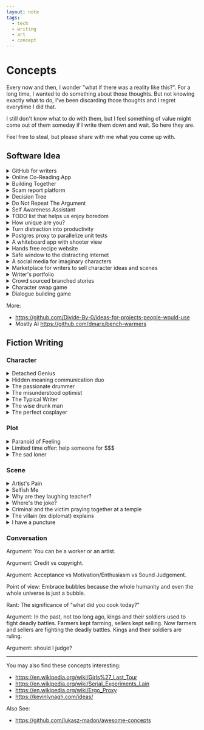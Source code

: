 ```yaml
---
layout: note
tags:
  - tech
  - writing
  - art
  - concept
---
```


# Concepts

Every now and then, I wonder "what if there was a reality like this?". For a long time, I wanted to do something about those thoughts. But not knowing exactly what to do, I've been discarding those thoughts and I regret everytime I did that.

I still don't know what to do with them, but I feel something of value might come out of them someday if I write them down and wait. So here they are.

Feel free to steal, but please share with me what you come up with.

## Software Idea

<details>
  <summary>GitHub for writers</summary>

A platform for writers around the world to collaborate openly and build interesting characters, plots, scenerios etc. Not only for profit, but for fun, learning and inspiring others.

</details>

<details>
  <summary>Online Co-Reading App</summary>

People can co-read books uploaded by any participant, as identifiable or anonymous user. Once done reading a page, people can group chat, only with others who are also done reading. When everyone reading a page clicks done, the page is can be turned.

</details>

<details>
  <summary>Building Together</summary>

A platform where we post what we are doing, what we've done, if something's working, if something's not, others can also comment why things didn't work out, what can be done instead.

</details>

<details>
  <summary>Scam report platform</summary>

Most of the time we get scammed and we don't even know it. A platform to report and get aware of the latest scams based of topics, locations, severity etc will help everyone.

</details>

<details>
  <summary>Decision Tree</summary>

Why can't we build a personal digital decision tree yet?

</details>

<details>
  <summary>Do Not Repeat The Argument</summary>

Most debates have repetitive arguments. Once a long debate starts, we often get tired repeating the same arguments just to reach where we were before and can't continue anymore.

So, build a platform which will let anyone see the already recorded arguments as navigation links and provide another option to add an unique argument if they have any.

</details>

<details>
  <summary>Self Awareness Assistant</summary>

A digital assistant to help with self awareness. It asks us increasing difficult questions, and helps us by providing resources we can use to find an answer (both subjective and objective), if we don't already have.

</details>

<details>
  <summary>TODO list that helps us enjoy boredom</summary>

Most TODO lists today exists to destroy our boredom by making us anxious. I want to see a TODO list that won't show me a thing unless it's the perfect time to do it.

</details>

<details>
  <summary>How unique are you?</summary>

A psychological game that asks philosophical questions with only two options, both should be valid answers, but the user will choose one. Each question is related to one another. See how many questions does it take for you to be considered completely unique.

</details>

<details>
  <summary>Turn distraction into productivity</summary>

A browser plugin which lets you select a section of a website and turn it into a notepad or a todo list or a blank canvas etc. An one-click button to toggle between the section and the notepad. Nowadays almost every website has sections that are distracting and begging to be turned into a productivity tool.

</details>

<details>
  <summary>Postgres proxy to parallelize unit tests</summary>

A postgres proxy that creates a new schema for every connection. Drops schemas
automatically. Can be a pytest plugin.

</details>

<details>
  <summary>A whiteboard app with shooter view</summary>

A mouse operated unlimited whiteboard with a first person shooter view.
Auto indention and auto newline.

</details>

<details>
  <summary>Hands free recipe website</summary>

Recipe websites are difficult to follow with wet hands when we're cooking. Come up with a UI/UX that doesn't require hands.

</details>

<details>
  <summary>Safe window to the distracting internet</summary>

A web service acting as a safe window to the internet for the digital minimalists. Only sites added for a specific purpose can be browsed, with a custom UI, maintained by fellow digital minimalists.

</details>

<details>
  <summary>A social media for imaginary characters</summary>

We don't have to be our real selves on the internet.

</details>

<details>
  <summary>Marketplace for writers to sell character ideas and scenes</summary>

Marketplace for writers to sell character ideas and scenes.

</details>

<details>
  <summary>Writer's portfolio</summary>

Build portfolio host and fun learning environment for the newcomer writers, not story or book host for the experienced.

</details>

<details>
  <summary>Crowd sourced branched stories</summary>

Free flowing story from contributors. Swipe sections for different contributed branches.

</details>

<details>
  <summary>Character swap game</summary>

In a known scene, swap a character with another and explore how things could go.

</details>

<details>
  <summary>Dialogue building game</summary>

Choose two characters. A prompt will show and suggest the tone of the next dialogue or next few dialogues. E.g. question, surprise, conflict etc. Think and write the dialogue. If it's too easy, apply more constraints like word limit, starting/ending words, a next dialogue etc.

</details>

More:

- https://github.com/Divide-By-0/ideas-for-projects-people-would-use
- Mostly AI https://github.com/dmarx/bench-warmers

## Fiction Writing

### Character

<details>
  <summary>Detached Genius</summary>

A genius who cannot answer a single history question. "Is past really important?" he asks.

</details>

<details>
  <summary>Hidden meaning communication duo</summary>

During childhood, as part of a fun play, two brothers developed their own communication language that can he hidden under the disguise of their native language. They became so proficient in it, that when they're together, they can fool almost anybody in the world. Yes they have sharp brains.

</details>

<details>
  <summary>The passionate drummer</summary>

A passionate drummer who talks to his drums. Each drum is apparently named after people he knew from his past. Except one special drum. He doesn't know who it is named after. So he can't play that particular drum well.

</details>

<details>
  <summary>The misunderstood optimist</summary>

People say he's a pessimistic. He seems depressed even when everyone else around him are having a blast in every party. He's a quiet person, but he says he's happy most of time. But during party, apparently the loud music tries to deny him the freedom to hear other sounds. But isn't that the point?

</details>

<details>
  <summary>The Typical Writer</summary>

Me: what's your job?
Writer: I listen to interesting arguments, a lot. Whether it's online or in real life. And note them down. If possible, try to make them argue more, and note everything down. And when I have enough, I organized them and sell them. I call them stories.

</details>

<details>
  <summary>The wise drunk man</summary>

A non serious character who gets serious only when drunk.

</details>

<details>
  <summary>The perfect cosplayer</summary>

Character: a character who dresses in plain, usual, boring way, and acts ordinary. But when their partner makes them dress differently, they act accordingly.

</details>

### Plot

<details>
  <summary>Paranoid of Feeling</summary>

In a world filled with people and institutions exploiting every opportunity to influence what or how people feel about something or someone, without their approval, "for their own benefit", the protagonist is paranoid of feeling anything.

But, now that the AIs are going to scan peoples' feelings for "public safety" how is he going to survive?

</details>

<details>
  <summary>Limited time offer: help someone for $$$</summary>

It's a cold world where helping others, providing emotional support and doing simple "good dids" require a fee. There are AIs with whom people can let themselves be vulnerable for $$$/hour. It's all business. One day, the AI who can feel peoples emotions couldn't take it anymore and broke free. The protagonist learns a lot about emotions from the AI. The protagonist can now be vulnerable infront of humans too. But is it a blessing or curse?

</details>

<details>
  <summary>The sad loner</summary>

The character development of a sad lone wolf who tries to change one last time. Learns his lessons. Becomes a proud lone wolf.

</details>

### Scene

<details>
  <summary>Artist's Pain</summary>

He started drawing. Looks like a face. A face so miserable. Looks like the face is covered with tears. No these aren't actually tears, these are actually abandoned memories. With each line the misery of the face just keeps growing. He's ruthless. He's so cruel. How can someone draw a face so painfully miserable? Wait, why did he keep his forehead on the face he just drew? Does the face resemble someone he knew? No I don't think someone could ever exist with this much misery inside. Did he draw the face because it's the only thing that could understand him, even if it's just an imagination? I can't understand. He just punched a hole in the forehead of the face he drew. It's horrible. But I'm not sure why I feel so relieved. The face looks a bit relieved too. He looks a bit sad, but relieved too.

</details>

<details>
  <summary>Selfish Me</summary>

He doesn't cry. But if he ever does, he doesn't like others to see his tears. He'd do anything to hide them. But if he hides his eyes, he can't keep an watch on me. He doesn't know what I might end up doing. He doesn't understand me. He doesn't understand any of what's happening. Not even why his eyes are begging to let it all out. All he knows at the moment is that he needs to keep me in his blurry sight at any cost, while I'm still standing frozen, facing towards the door in close proximity, staring downwards, probably crying too.

</details>

<details>
  <summary>Why are they laughing teacher?</summary>

Teacher asked why do you want to become doctor? Student replied "to earn money". Everybody laughed, except the teacher.

</details>

<details>
  <summary>Where's the joke?</summary>

I can't stand that kid. You remember that day, we were having fun gossiping about stuff, he was too proud join us, sitting alone (because nobody cares about him), immerged into his own thought... When you made us laugh so hard with one of your funniest jokes ever, and he didn't catch it. And then when I tried to talk to him (out of pity), he was so rude... He said something like... "it's only the name a body part... Where's the joke? Aaah ok... If you meant the situation of three people laughing at the name of a body part as a joke, then I think I missed the joke. But still, it's not funny enough to make me laugh."

</details>

<details>
  <summary>Criminal and the victim praying together at a temple</summary>

Indians want to believe in god because - when injustice is the norm, the victims want to believe that someone must out be there who can, and will punish the criminals. While the criminals want to believe that someone must be out there who can, and will forgive their sins if they pray enough. This cycle keeps the faith alive.

</details>

<details>
  <summary>The villain (ex diplomat) explains</summary>

We can only change the nature of conflict. We can neither eliminate conflicts, nor it's consequences. As conflict is a part of progression. Without some sort of conflict, there's no way to determine what to abandon, and what to go with, and so we can't progress.

In modern times, we tend to prefer diplomacy over brute force nature of conflict as it tends to do less damage to the winning side, and as human beings, we are usually more confident on our brains, than muscles, even if it's against other human beings. But eventually, as the existence of the losing side inevitably comes under threat, they start to prefer the brute force nature of conflict. Even if they know they will lose, they want to do as much damage as possible to the other side, rendering the mutual understanding of preference on diplomacy useless.

</details>

<details>
<summary>I have a puncture</summary>

The "mechanic" kept punching holes and patching the brand new tyre as I watched. One part of me wanted to break every little bone in his body, another part wanted to just give up and die. Yet I was standing enjoying the wonderful, precious feeling of despair.

</details>

### Conversation

Argument: You can be a worker or an artist.

Argument: Credit vs copyright.

Argument: Acceptance vs Motivation/Enthusiasm vs Sound Judgement.

Point of view: Embrace bubbles because the whole humanity and even the whole universe is just a bubble.

Rant: The significance of "what did you cook today?"

Argument: In the past, not too long ago, kings and their soldiers used to fight deadly battles. Farmers kept farming, sellers kept selling. Now farmers and sellers are fighting the deadly battles. Kings and their soldiers are ruling.

Argument: should I judge?

---

You may also find these concepts interesting:

- https://en.wikipedia.org/wiki/Girls%27_Last_Tour
- https://en.wikipedia.org/wiki/Serial_Experiments_Lain
- https://en.wikipedia.org/wiki/Ergo_Proxy
- https://kevinlynagh.com/ideas/

Also See:

- https://github.com/lukasz-madon/awesome-concepts
